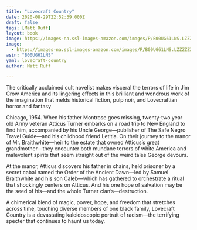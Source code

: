 ```yaml
---
title: "Lovecraft Country"
date: 2020-08-29T22:52:39.000Z
draft: false
tags: [Matt Ruff]
layout: book
image: https://images-na.ssl-images-amazon.com/images/P/B00UG61LNS.LZZZZZZZ.jpg
image: 
  - https://images-na.ssl-images-amazon.com/images/P/B00UG61LNS.LZZZZZZZ.jpg
asin: "B00UG61LNS"
yaml: lovecraft-country
author: Matt Ruff

---
```


The critically acclaimed cult novelist makes visceral the terrors of life in Jim Crow America and its lingering effects in this brilliant and wondrous work of the imagination that melds historical fiction, pulp noir, and Lovecraftian horror and fantasy  
  
Chicago, 1954. When his father Montrose goes missing, twenty-two year old Army veteran Atticus Turner embarks on a road trip to New England to find him, accompanied by his Uncle George—publisher of The Safe Negro Travel Guide—and his childhood friend Letitia. On their journey to the manor of Mr. Braithwhite—heir to the estate that owned Atticus’s great grandmother—they encounter both mundane terrors of white America and malevolent spirits that seem straight out of the weird tales George devours.  
  
At the manor, Atticus discovers his father in chains, held prisoner by a secret cabal named the Order of the Ancient Dawn—led by Samuel Braithwhite and his son Caleb—which has gathered to orchestrate a ritual that shockingly centers on Atticus. And his one hope of salvation may be the seed of his—and the whole Turner clan’s—destruction.  
  
A chimerical blend of magic, power, hope, and freedom that stretches across time, touching diverse members of one black family, Lovecraft Country is a devastating kaleidoscopic portrait of racism—the terrifying specter that continues to haunt us today.